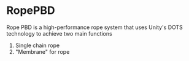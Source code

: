 # RopePBD
Rope PBD is a high-performance rope system that uses Unity's DOTS technology to achieve two main functions
1. Single chain rope
2. "Membrane" for rope
